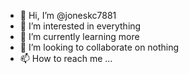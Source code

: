 - 👋 Hi, I’m @joneskc7881
- 👀 I’m interested in everything
- 🌱 I’m currently learning more
- 💞️ I’m looking to collaborate on nothing
- 📫 How to reach me ...

<!---
joneskc7881/joneskc7881 is a ✨ special ✨ repository because its `README.md` (this file) appears on your GitHub profile.
You can click the Preview link to take a look at your changes.
--->
